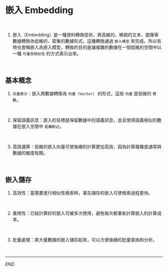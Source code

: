 # 嵌入 Embedding

<br>

1. 嵌入（Embedding）是一種資料轉換技術，將高維的、稀疏的文本、圖像等數據轉換為低維的、密集的數據形式，這種轉換通過 `嵌入模型` 來完成，所以有時也會稱嵌入為嵌入模型，轉換的目的是讓複雜的數據在一個低維的空間中以一種 `可量測相似性` 的方式表示出來。

<br>

## 基本概念

1. `向量表示`：嵌入將數據轉換為 `向量（Vector）` 的形式，這些 `向量` 是低維的 `實數`。

<br>

2. 保留語義訊息：嵌入的目標是保留數據中的語義訊息，並且使得語義相似的數據在嵌入空間中 `距離較近`。

<br>

3. 高效運算：低維的嵌入向量可使後續的計算更加高效，因為計算複雜度通常與數據的維度有關。

<br>

## 嵌入儲存

1. 高效性：當需要進行相似性檢索時，事先儲存的嵌入可使檢索過程更快。

<br>

2. 重用性：已經計算好的嵌入可被多次使用，避免每次都重新計算嵌入的計算成本。

<br>

3. 批量處理：將大量數據的嵌入儲存起來，可以方便後續的批量查詢和分析。

<br>

___

_END_